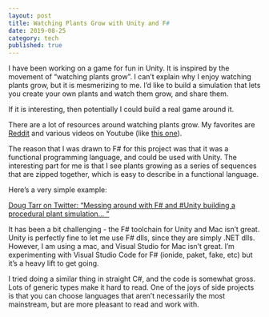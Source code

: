 ```yaml
---
layout: post
title: Watching Plants Grow with Unity and F#
date: 2019-08-25
category: tech
published: true
---
```


I have been working on a game for fun in Unity. It is inspired by the movement of “watching plants grow”.  I can’t explain why I enjoy watching plants grow, but it is mesmerizing to me.  I’d like to build a simulation that lets you create your own plants and watch them grow, and share them.  

If it is interesting,  then potentially I could build a real game around it.

There are a lot of resources around watching plants grow.  My favorites are [Reddit](https://www.reddit.com/r/watchplantsgrow/) and various videos on Youtube (like [this one](https://www.youtube.com/watch?v=w77zPAtVTuI)).

The reason that I was drawn to F# for this project was that it was a functional programming language, and could be used with Unity.  The interesting part for me is that I see plants growing as a series of sequences that are zipped together, which is easy to describe in a functional language.

Here’s a very simple example:  

[Doug Tarr on Twitter: “Messing around with F# and #Unity building a procedural plant simulation… “](https://twitter.com/doug_tarr/status/1150567177138782208)

It has been a bit challenging - the F# toolchain for Unity and Mac isn’t great.  Unity is perfectly fine to let me use F# dlls, since they are simply .NET dlls.  However, I am using a mac, and Visual Studio for Mac isn’t great.   I’m experimenting with Visual Studio Code for F# (ionide, paket, fake, etc) but it’s a heavy lift to get going.

I tried doing a similar thing in straight C#, and the code is somewhat gross. Lots of generic types make it hard to read.   One of the joys of side projects is that you can choose languages that aren’t necessarily the most mainstream, but are more pleasant to read and work with.  


